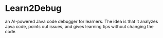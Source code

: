 # Learn2Debug
an AI-powered Java code debugger for learners. The idea is that it analyzes Java code, points out issues, and gives learning tips without changing the code.
